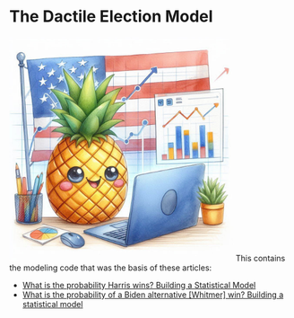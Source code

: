 # The Dactile Election Model
<img alt="readmetopimg.jpg" height="400" src="docres%2Freadmetopimg.jpg" width="400"/>
This contains the modeling code that was the basis of these articles:

- [What is the probability Harris wins? Building a Statistical Model](https://dactile.net/p/election-model/article.html)
- [What is the probability of a Biden alternative [Whitmer] win? Building a statistical model](https://dactile.net/p/whitmer-elect-forecast-prob/article.html)

<!--
## Highlights

I'll admit, readability / extendability was not the first focus of this code (it only needed to
work max ~100 days). The main article tries to link to key parts. Here's the highlights:
-->